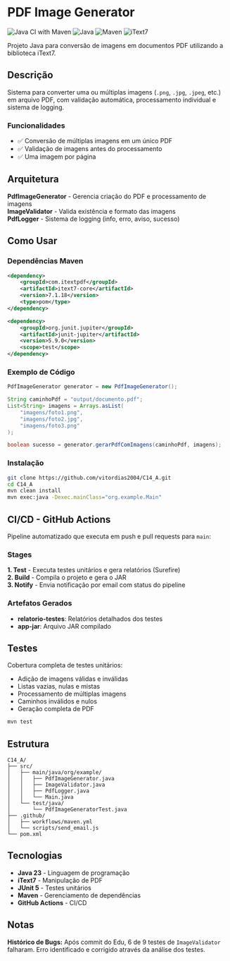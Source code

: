 # PDF Image Generator

![Java CI with Maven](https://github.com/vitordias2004/C14_A/workflows/Java%20CI%20with%20Maven/badge.svg)
![Java](https://img.shields.io/badge/Java-23-orange)
![Maven](https://img.shields.io/badge/Maven-Build-blue)
![iText7](https://img.shields.io/badge/iText7-7.1.18-green)

Projeto Java para conversão de imagens em documentos PDF utilizando a biblioteca iText7.

##  Descrição

Sistema para converter uma ou múltiplas imagens (`.png`, `.jpg`, `.jpeg`, etc.) em arquivo PDF, com validação automática, processamento individual e sistema de logging.

### Funcionalidades

- ✅ Conversão de múltiplas imagens em um único PDF
- ✅ Validação de imagens antes do processamento
- ✅ Uma imagem por página

##  Arquitetura

**PdfImageGenerator** - Gerencia criação do PDF e processamento de imagens  
**ImageValidator** - Valida existência e formato das imagens  
**PdfLogger** - Sistema de logging (info, erro, aviso, sucesso)

##  Como Usar

### Dependências Maven

```xml
<dependency>
    <groupId>com.itextpdf</groupId>
    <artifactId>itext7-core</artifactId>
    <version>7.1.18</version>
    <type>pom</type>
</dependency>

<dependency>
    <groupId>org.junit.jupiter</groupId>
    <artifactId>junit-jupiter</artifactId>
    <version>5.9.0</version>
    <scope>test</scope>
</dependency>
```

### Exemplo de Código

```java
PdfImageGenerator generator = new PdfImageGenerator();

String caminhoPdf = "output/documento.pdf";
List<String> imagens = Arrays.asList(
    "imagens/foto1.png",
    "imagens/foto2.jpg",
    "imagens/foto3.png"
);

boolean sucesso = generator.gerarPdfComImagens(caminhoPdf, imagens);
```

### Instalação

```bash
git clone https://github.com/vitordias2004/C14_A.git
cd C14_A
mvn clean install
mvn exec:java -Dexec.mainClass="org.example.Main"
```

## CI/CD - GitHub Actions

Pipeline automatizado que executa em push e pull requests para `main`:

### Stages

**1. Test** - Executa testes unitários e gera relatórios (Surefire)  
**2. Build** - Compila o projeto e gera o JAR  
**3. Notify** - Envia notificação por email com status do pipeline

### Artefatos Gerados

-  **relatorio-testes**: Relatórios detalhados dos testes
-  **app-jar**: Arquivo JAR compilado


##  Testes

Cobertura completa de testes unitários:

- Adição de imagens válidas e inválidas
- Listas vazias, nulas e mistas
- Processamento de múltiplas imagens
- Caminhos inválidos e nulos
- Geração completa de PDF

```bash
mvn test
```

##  Estrutura

```
C14_A/
├── src/
│   ├── main/java/org/example/
│   │   ├── PdfImageGenerator.java
│   │   ├── ImageValidator.java
│   │   ├── PdfLogger.java
│   │   └── Main.java
│   └── test/java/
│       └── PdfImageGeneratorTest.java
├── .github/
│   ├── workflows/maven.yml
│   └── scripts/send_email.js
└── pom.xml
```

##  Tecnologias

- **Java 23** - Linguagem de programação
- **iText7** - Manipulação de PDF
- **JUnit 5** - Testes unitários
- **Maven** - Gerenciamento de dependências
- **GitHub Actions** - CI/CD

##  Notas

**Histórico de Bugs:** Após commit do Edu, 6 de 9 testes de `ImageValidator` falharam. Erro identificado e corrigido através da análise dos testes.
